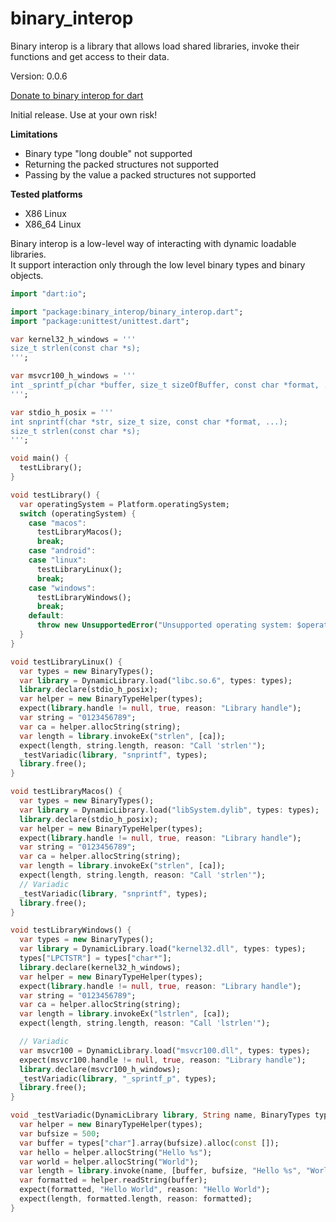 binary_interop
=====

Binary interop is a library that allows load shared libraries, invoke their functions and get access to their data.

Version: 0.0.6

[Donate to binary interop for dart](https://www.paypal.com/cgi-bin/webscr?cmd=_donations&business=binary.dart@gmail.com&item_name=binary.interop.for.dart&currency_code=USD)

Initial release. Use at your own risk!

**Limitations**

- Binary type "long double" not supported
- Returning the packed structures not supported
- Passing by the value a packed structures not supported

**Tested platforms**

- X86 Linux
- X86_64 Linux

Binary interop is a low-level way of interacting with dynamic loadable libraries.  
It support interaction only through the low level binary types and binary objects.

```dart
import "dart:io";

import "package:binary_interop/binary_interop.dart";
import "package:unittest/unittest.dart";

var kernel32_h_windows = '''
size_t strlen(const char *s);
''';

var msvcr100_h_windows = '''
int _sprintf_p(char *buffer, size_t sizeOfBuffer, const char *format, ...);
''';

var stdio_h_posix = '''
int snprintf(char *str, size_t size, const char *format, ...);
size_t strlen(const char *s);
''';

void main() {
  testLibrary();
}

void testLibrary() {
  var operatingSystem = Platform.operatingSystem;
  switch (operatingSystem) {
    case "macos":
      testLibraryMacos();
      break;
    case "android":
    case "linux":
      testLibraryLinux();
      break;
    case "windows":
      testLibraryWindows();
      break;
    default:
      throw new UnsupportedError("Unsupported operating system: $operatingSystem");
  }
}

void testLibraryLinux() {
  var types = new BinaryTypes();
  var library = DynamicLibrary.load("libc.so.6", types: types);
  library.declare(stdio_h_posix);
  var helper = new BinaryTypeHelper(types);
  expect(library.handle != null, true, reason: "Library handle");
  var string = "0123456789";
  var ca = helper.allocString(string);
  var length = library.invokeEx("strlen", [ca]);
  expect(length, string.length, reason: "Call 'strlen'");
  _testVariadic(library, "snprintf", types);
  library.free();
}

void testLibraryMacos() {
  var types = new BinaryTypes();
  var library = DynamicLibrary.load("libSystem.dylib", types: types);
  library.declare(stdio_h_posix);
  var helper = new BinaryTypeHelper(types);
  expect(library.handle != null, true, reason: "Library handle");
  var string = "0123456789";
  var ca = helper.allocString(string);
  var length = library.invokeEx("strlen", [ca]);
  expect(length, string.length, reason: "Call 'strlen'");
  // Variadic
  _testVariadic(library, "snprintf", types);
  library.free();
}

void testLibraryWindows() {
  var types = new BinaryTypes();
  var library = DynamicLibrary.load("kernel32.dll", types: types);
  types["LPCTSTR"] = types["char*"];
  library.declare(kernel32_h_windows);
  var helper = new BinaryTypeHelper(types);
  expect(library.handle != null, true, reason: "Library handle");
  var string = "0123456789";
  var ca = helper.allocString(string);
  var length = library.invokeEx("lstrlen", [ca]);
  expect(length, string.length, reason: "Call 'lstrlen'");

  // Variadic
  var msvcr100 = DynamicLibrary.load("msvcr100.dll", types: types);
  expect(msvcr100.handle != null, true, reason: "Library handle");
  library.declare(msvcr100_h_windows);
  _testVariadic(library, "_sprintf_p", types);
  library.free();
}

void _testVariadic(DynamicLibrary library, String name, BinaryTypes types) {
  var helper = new BinaryTypeHelper(types);
  var bufsize = 500;
  var buffer = types["char"].array(bufsize).alloc(const []);
  var hello = helper.allocString("Hello %s");
  var world = helper.allocString("World");
  var length = library.invoke(name, [buffer, bufsize, "Hello %s", "World"]);
  var formatted = helper.readString(buffer);
  expect(formatted, "Hello World", reason: "Hello World");
  expect(length, formatted.length, reason: formatted);
}

```
